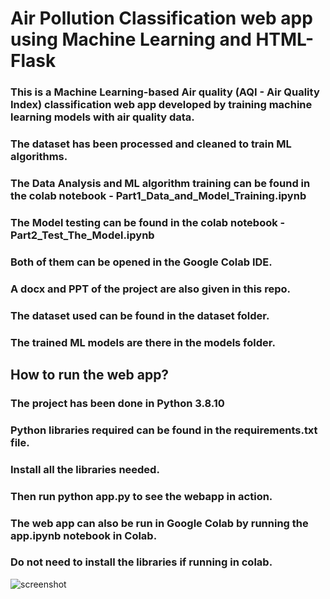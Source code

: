 # Air Pollution Classification web app using Machine Learning and HTML-Flask
### This is a Machine Learning-based Air quality (AQI - Air Quality Index) classification web app developed by training machine learning models with air quality data.
### The dataset has been processed and cleaned to train ML algorithms.
### The Data Analysis and ML algorithm training can be found in the colab notebook - Part1_Data_and_Model_Training.ipynb
### The Model testing can be found in the colab notebook - Part2_Test_The_Model.ipynb
### Both of them can be opened in the Google Colab IDE.


### A docx and PPT of the project are also given in this repo.
### The dataset used can be found in the dataset folder.
### The trained ML models are there in the models folder. 


## How to run the web app?
### The project has been done in Python 3.8.10
### Python libraries required can be found in the requirements.txt file.
### Install all the libraries needed.
### Then run python app.py to see the webapp in action.
### The web app can also be run in Google Colab by running the app.ipynb notebook in Colab. 
### Do not need to install the libraries if running in colab.

![screenshot](https://github.com/ociuzacademy/AIR-POLLUTION/blob/main/screenshots/Screenshot%20from%202025-02-10%15-54-25.png?raw=true)

